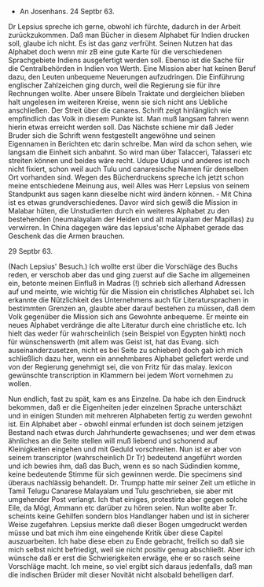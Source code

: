 + An Josenhans.
 24 Septbr 63.

Dr Lepsius spreche ich gerne, obwohl ich fürchte, dadurch in der Arbeit zurückzukommen. Daß man Bücher in diesem Alphabet für Indien drucken soll, glaube ich nicht. Es ist das ganz verfrüht. Seinen Nutzen hat das Alphabet doch wenn mir zB eine gute Karte für die verschiedenen Sprachgebiete Indiens ausgefertigt werden soll. Ebenso ist die Sache für die Centralbehörden in Indien von Werth. Eine Mission aber hat keinen Beruf dazu, den Leuten unbequeme Neuerungen aufzudringen. Die Einführung englischer Zahlzeichen ging durch, weil die Regierung sie für ihre Rechnungen wollte. Aber unsere Bibeln Traktate und dergleichen blieben halt ungelesen im weiteren Kreise, wenn sie sich nicht ans Uebliche anschließen. Der Streit über die canares. Schrift zeigt hinlänglich wie empfindlich das Volk in diesem Punkte ist. Man muß langsam fahren wenn hierin etwas erreicht werden soll. Das Nächste schiene mir daß Jeder Bruder sich die Schrift wenn festgestellt angewöhne und seinen Eigennamen in Berichten etc darin schreibe. Man wird da schon sehen, wie langsam die Einheit sich anbahnt. So wird man über Talacceri, Talasseri etc streiten können und beides wäre recht. Udupe Udupi und anderes ist noch nicht fixiert, schon weil auch Tulu und canaresische Namen für denselben Ort vorhanden sind. Wegen des Bücherdruckens spreche ich jetzt schon meine entschiedene Meinung aus, weil Alles was Herr Lepsius von seinem Standpunkt aus sagen kann dieselbe nicht wird ändern können. - Mit China ist es etwas grundverschiedenes. Davor wird sich gewiß die Mission in Malabar hüten, die Unstudierten durch ein weiteres Alphabet zu den bestehenden (neumalayalam der Heiden und alt malayalam der Mapillas) zu verwirren. In China dagegen wäre das lepsius'sche Alphabet gerade das Geschenk das die Armen brauchen.


 29 Septbr 63.

(Nach Lepsius' Besuch.) Ich wollte erst über die Vorschläge des Buchs reden, er verschob aber das und ging zuerst auf die Sache im allgemeinen ein, betonte meinen Einfluß in Madras (!) schrieb sich allerhand Adressen auf und meinte, wie wichtig für die Mission ein christliches Alphabet sei. Ich erkannte die Nützlichkeit des Unternehmens auch für Literatursprachen in bestimmten Grenzen an, glaubte aber darauf bestehen zu müssen, daß dem Volk gegenüber die Mission sich ans Gewohnte anbequeme. Er meinte ein neues Alphabet verdränge die alte Literatur durch eine christliche etc. Ich hielt das weder für wahrscheinlich (sein Beispiel von Egypten hinkt) noch für wünschenswerth (mit allem was Geist ist, hat das Evang. sich auseinanderzusetzen, nicht es bei Seite zu schieben) doch gab ich mich schließlich dazu her, wenn ein annehmbares Alphabet geliefert werde und von der Regierung genehmigt sei, die von Fritz für das malay. lexicon gewünschte transcription in Klammern bei jedem Wort vornehmen zu wollen.

Nun endlich, fast zu spät, kam es ans Einzelne. Da habe ich den Eindruck bekommen, daß er die Eigenheiten jeder einzelnen Sprache unterschäzt und in einigen Stunden mit mehreren Alphabeten fertig zu werden gewohnt ist. Ein Alphabet aber - obwohl einmal erfunden ist doch seinem jetzigen Bestand nach etwas durch Jahrhunderte gewachsenes; und wer dem etwas ähnliches an die Seite stellen will muß liebend und schonend auf Kleinigkeiten eingehen und mit Geduld vorschreiten. Nun ist er aber von seinem transcriptor (wahrscheinlich Dr Tr) bedeutend angeführt worden und ich bewies ihm, daß das Buch, wenn es so nach Südindien komme, keine bedeutende Stimme für sich gewinnen werde. Die specimens sind überaus nachlässig behandelt. Dr. Trumpp hatte mir seiner Zeit um etliche in Tamil Telugu Canarese Malayalam und Tulu geschrieben, sie aber mit umgehender Post verlangt. Ich that einiges, protestirte aber gegen solche Eile, da Mögl, Ammann etc darüber zu hören seien. Nun wollte aber Tr. scheints keine Gehilfen sondern blos Handlanger haben und ist in sicherer Weise zugefahren. Lepsius merkte daß dieser Bogen umgedruckt werden müsse und bat mich ihm eine eingehende Kritik über diese Capitel auszuarbeiten. Ich habe diese eben zu Ende gebracht, freilich so daß sie mich selbst nicht befriedigt, weil sie nicht positiv genug abschließt. Aber ich wünsche daß er erst die Schwierigkeiten erwäge, ehe er so rasch seine Vorschläge macht. Ich meine, so viel ergibt sich daraus jedenfalls, daß man die indischen Brüder mit dieser Novität nicht alsobald behelligen darf.
